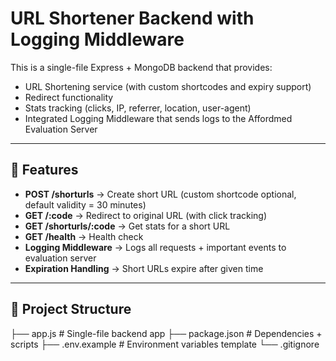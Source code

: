 # URL Shortener Backend with Logging Middleware

This is a single-file Express + MongoDB backend that provides:
- URL Shortening service (with custom shortcodes and expiry support)
- Redirect functionality
- Stats tracking (clicks, IP, referrer, location, user-agent)
- Integrated Logging Middleware that sends logs to the Affordmed Evaluation Server

---

## 🚀 Features
- **POST /shorturls** → Create short URL (custom shortcode optional, default validity = 30 minutes)
- **GET /:code** → Redirect to original URL (with click tracking)
- **GET /shorturls/:code** → Get stats for a short URL
- **GET /health** → Health check
- **Logging Middleware** → Logs all requests + important events to evaluation server
- **Expiration Handling** → Short URLs expire after given time

---

## 📂 Project Structure

├── app.js # Single-file backend app
├── package.json # Dependencies + scripts
├── .env.example # Environment variables template
└── .gitignore